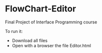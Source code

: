# FlowChart-Editor

Final Project of Interface Programming course

To run it:
- Download all files
- Open with a browser the file Editor.html
